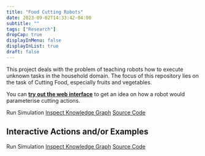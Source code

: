 ```yaml
---
title: "Food Cutting Robots"
date: 2023-09-02T14:33:42-04:00
subtitle: ""
tags: ["Research"]
dropCap: true
displayInMenu: false
displayInList: true
draft: false
---
```


This project deals with the problem of teaching robots how to execute unknown tasks in the household domain. The focus of this repository lies on the task of Cutting Food, especially fruits and vegetables.

You can
<a class="btn btn-success" target="_blank" href="https://food-ninja.github.io/FoodCutting/Webinterface.html"><b>try out the web interface</b></a>
to get an idea on how a robot would parameterise cutting actions.

<div class="hidde-after-preview">
<a class="btn btn-primary" disabled target="_blank">Run Simulation</a>
<a class="btn btn-primary" target="_blank" href="https://binder.intel4coro.de/v2/gh/Food-Ninja/FoodCutting.git/HEAD?urlpath=notebooks%2Fnotebooks%2FFoodCuttingQueries.ipynb">Inspect Knowledge Graph</a>
<a class="btn btn-success" target="_blank" href="https://github.com/Food-Ninja/FoodCutting">Source Code</a>
</div>

<!--more-->


Interactive Actions and/or Examples
---

<div>
<a class="btn btn-primary" disabled target="_blank">Run Simulation</a>
<a class="btn btn-primary" target="_blank" href="https://binder.intel4coro.de/v2/gh/Food-Ninja/FoodCutting.git/HEAD?urlpath=notebooks%2Fnotebooks%2FFoodCuttingQueries.ipynb">Inspect Knowledge Graph</a>
<a class="btn btn-success" target="_blank" href="https://github.com/Food-Ninja/FoodCutting">Source Code</a>
</div>
